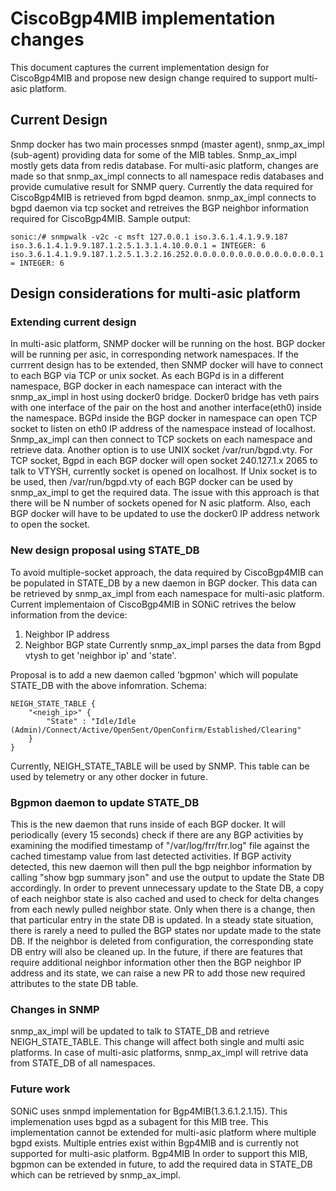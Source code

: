 # CiscoBgp4MIB implementation changes

This document captures the current implementation design for CiscoBgp4MIB and propose new design change required to support multi-asic platform.

## Current Design
Snmp docker has two main processes snmpd (master agent), snmp_ax_impl (sub-agent) providing data for some of the MIB tables.  Snmp_ax_impl mostly gets data from redis database. For multi-asic platform, changes are made so that snmp_ax_impl connects to all namespace redis databases and provide cumulative result for SNMP query. Currently the data required for CiscoBgp4MIB is retrieved from bgpd deamon. snmp_ax_impl connects to bgpd daemon via tcp socket and retreives the BGP neighbor information required for CiscoBgp4MIB.
Sample output:
```
sonic:/# snmpwalk -v2c -c msft 127.0.0.1 iso.3.6.1.4.1.9.9.187
iso.3.6.1.4.1.9.9.187.1.2.5.1.3.1.4.10.0.0.1 = INTEGER: 6
iso.3.6.1.4.1.9.9.187.1.2.5.1.3.2.16.252.0.0.0.0.0.0.0.0.0.0.0.0.0.0.1 = INTEGER: 6
```

## Design considerations for multi-asic platform
### Extending current design
In multi-asic platform, SNMP docker will be running on the host. BGP docker will be running per asic, in corresponding network namespaces. If the currrent design has to be extended, then SNMP docker will have to connect to each BGP via TCP or unix socket. As each BGPd is in a different namespace, BGP docker in each namespace can interact with the snmp_ax_impl in host using docker0 bridge. Docker0 bridge has veth pairs with one interface of the pair on the host and another interface(eth0) inside the namespace. BGPd inside the BGP docker in namespace can open TCP socket to listen on eth0 IP address of the namespace instead of localhost. Snmp_ax_impl can then connect to TCP sockets on each namespace and retrieve data. Another option is to use UNIX socket /var/run/bgpd.vty. For TCP socket, Bgpd in each BGP docker will open socket 240.127.1.x 2065 to talk to VTYSH, currently socket is opened on localhost. If Unix socket is to be used, then /var/run/bgpd.vty of each BGP docker can be used by snmp_ax_impl to get the required data. The issue with this approach is that there will be N number of sockets opened for N asic platform. Also, each BGP docker will have to be updated to use the docker0 IP address network to open the socket.

### New design proposal using STATE_DB
To avoid multiple-socket approach, the data required by CiscoBgp4MIB can be populated in STATE_DB by a new daemon in BGP docker. This data can be retrieved by snmp_ax_impl from each namespace for multi-asic platform. Current implementaion of CiscoBgp4MIB in SONiC retrives the below information from the device:
1. Neighbor IP address 
2. Neighbor BGP state
Currently snmp_ax_impl parses the data from Bgpd vtysh to get 'neighbor ip' and 'state'.

Proposal is to add a new daemon called 'bgpmon' which will populate STATE_DB with the above infomration. 
Schema:
```
NEIGH_STATE_TABLE {
    "<neigh_ip>" { 
        "State" : "Idle/Idle (Admin)/Connect/Active/OpenSent/OpenConfirm/Established/Clearing"
    }
}
```
Currently, NEIGH_STATE_TABLE will be used by SNMP. This table can be used by telemetry or any other docker in future.

### Bgpmon daemon to update STATE_DB
This is the new daemon that runs inside of each BGP docker.  It will periodically (every 15 seconds) check if there are any BGP activities by examining the modified timestamp of "/var/log/frr/frr.log" file against the cached timestamp value from last detected activities. If BGP activity detected, this new daemon will then pull the bgp neighbor information by calling "show bgp summary json" and use the output to update the State DB accordingly.  In order to prevent unnecessary update to the State DB, a copy of each neighbor state is also cached and used to check for delta changes from each newly pulled neighbor state.  Only when there is a change, then that particular entry in the state DB is updated.  In a steady state situation, there is rarely a need to pulled the BGP states nor update made to the state DB.  If the neighbor is deleted from configuration, the corresponding state DB entry will also be cleaned up.
In the future, if there are features that require additional neighbor information other then the BGP neighbor IP address and its state, we can raise a new PR to add those new required attributes to the state DB table.

### Changes in SNMP
snmp_ax_impl will be updated to talk to STATE_DB and retrieve NEIGH_STATE_TABLE. This change will affect both single and multi asic platforms. In case of multi-asic platforms, snmp_ax_impl will retrive data from STATE_DB of all namespaces.


### Future work
SONiC uses snmpd implementation for Bgp4MIB(1.3.6.1.2.1.15). This implemenation uses bgpd as a subagent for this MIB tree. This implementation cannot be extended for multi-asic platform where multiple bgpd exists. Multiple entries exist within Bgp4MIB and is currently not supported for multi-asic platform. Bgp4MIB In order to support this MIB, bgpmon can be extended in future, to add the required data in STATE_DB which can be retrieved by snmp_ax_impl. 
